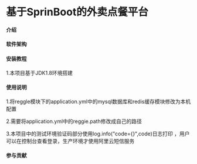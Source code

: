 # 基于SprinBoot的外卖点餐平台

#### 介绍
#### 软件架构
#### 安装教程

1.本项目基于JDK1.8环境搭建

#### 使用说明

1.将reggle模块下的application.yml中的mysql数据库和redis缓存模块修改为本机配置 

2.需要将application.yml中的reggie.path修改成自己的路径 

3.本项目中的测试环境验证码部分使用log.info("code={}",code)日志打印
，用户可以在控制台查看登录，生产环境才使用阿里云短信服务 

#### 参与贡献